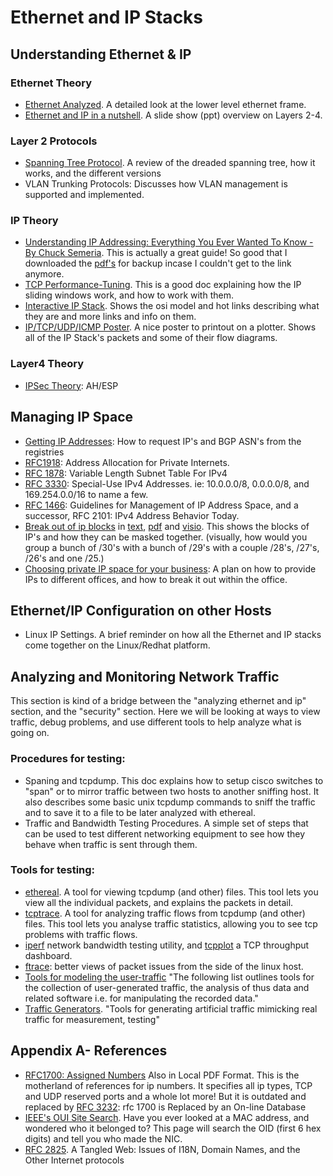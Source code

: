 # Ethernet and IP Stacks

## Understanding Ethernet & IP

### Ethernet Theory
- [Ethernet Analyzed](layer2/EthernetAnalyzed.md). A detailed look at the lower level ethernet frame.
- [Ethernet and IP in a nutshell](layer2/Ethernet3-1.pdf). A slide show (ppt) overview on Layers 2-4.

### Layer 2 Protocols
- [Spanning Tree Protocol](layer2/SpanningTreeProtocol.md).  A review of the dreaded spanning tree, how it works, and the different versions
- VLAN Trunking Protocols: Discusses how VLAN management is supported and implemented.

### IP Theory
- [Understanding IP Addressing: Everything You Ever Wanted To Know - By Chuck Semeria](https://cse.buffalo.edu/~hungngo/classes/2010/589/reading-materials/IP-addressing.pdf). This is actually a great guide! So good that I downloaded the [pdf's](layer3/IP-addressing.pdf) for backup incase I couldn't get to the link anymore.
- [TCP Performance-Tuning](layer3/tcpwindows.md). This is a good doc explaining how the IP sliding windows work, and how to work with them.
- [Interactive IP Stack](http://www.cs.columbia.edu/~hgs/internet/). Shows the osi model and hot links describing what they are and more links and info on them.
- [IP/TCP/UDP/ICMP Poster](layer3/img/tcp_post.pdf). A nice poster to printout on a plotter. Shows all of the IP Stack's packets and some of their flow diagrams.

### Layer4 Theory
- [IPSec Theory](layer3/ipsec-theroy.md): AH/ESP
  
## Managing IP Space
- [Getting IP Addresses](layer3/GettingIPaddresses.md): How to request IP's and BGP ASN's from the registries
- [RFC1918](http://www.faqs.org/rfcs/rfc1918.html): Address Allocation for Private Internets. 
- [RFC 1878](http://www.faqs.org/rfcs/rfc1878.html): Variable Length Subnet Table For IPv4
- [RFC 3330](http://www.faqs.org/rfcs/rfc3330.html): Special-Use IPv4 Addresses. ie: 10.0.0.0/8, 0.0.0.0/8, and 169.254.0.0/16 to name a few.
- [RFC 1466](http://www.faqs.org/rfcs/rfc1466.html): Guidelines for Management of IP Address Space, and a successor, RFC 2101: IPv4 Address Behavior Today.
- [Break out of ip blocks](layer3/ipv4-breakout.md) in [text](layer3/subnet-blocks.txt), [pdf](layer3/subnet-blocks.pdf) and [visio](layer3/subnet-blocks.vsd). This shows the blocks of IP's and how they can be masked together. (visually, how would you group a bunch of /30's with a bunch of /29's with a couple /28's, /27's, /26's and one /25.)
- [Choosing private IP space for your business](layer3/choosing-private-ip-space-for-your-business.md): A plan on how to provide IPs to different offices, and how to break it out within the office.  

## Ethernet/IP Configuration on other Hosts
- Linux IP Settings. A brief reminder on how all the Ethernet and IP stacks come together on the Linux/Redhat platform.

## Analyzing and Monitoring Network Traffic
This section is kind of a bridge between the "analyzing ethernet and ip" section, and the "security" section. Here we will be looking at ways to view traffic, debug problems, and use different tools to help analyze what is going on.

### Procedures for testing:
- Spaning and tcpdump. This doc explains how to setup cisco switches to "span" or to mirror traffic between two hosts to another sniffing host. It also describes some basic unix tcpdump commands to sniff the traffic and to save it to a file to be later analyzed with ethereal.
- Traffic and Bandwidth Testing Procedures. A simple set of steps that can be used to test different networking equipment to see how they behave when traffic is sent through them.

### Tools for testing:
- [ethereal](http://www.ethereal.com/). A tool for viewing tcpdump (and other) files. This tool lets you view all the individual packets, and explains the packets in detail.
- [tcptrace](http://www.tcptrace.org/). A tool for analyzing traffic flows from tcpdump (and other) files. This tool lets you analyse traffic statistics, allowing you to see tcp problems with traffic flows.
- [iperf](http://dast.nlanr.net/Projects/Iperf/) network bandwidth testing utility, and [tcpplot](http://www.internet2.edu/~shalunov/tcpplot/) a TCP throughput dashboard.
- [ftrace](http://www.brendangregg.com/blog/2014-09-06/linux-ftrace-tcp-retransmit-tracing.html): better views of packet issues from the side of the linux host. 
- [Tools for modeling the user-traffic](http://www.comlab.uni-rostock.de/research/tools.html) "The following list outlines tools for the collection of user-generated traffic, the analysis of thus data and related software i.e. for manipulating the recorded data."
- [Traffic Generators](http://www.fokus.fhg.de/research/cc/glone/projects/ip-qos/tools/traffic_gen.html). "Tools for generating artificial traffic mimicking real traffic for measurement, testing"

## Appendix A- References
- [RFC1700: Assigned Numbers](http://www.faqs.org/rfcs/rfc1700.html) Also in Local PDF Format. This is the motherland of references for ip numbers. It specifies all ip types, TCP and UDP reserved ports and a whole lot more! But it is outdated and replaced by [RFC 3232](http://www.faqs.org/rfcs/rfc3232.html): rfc 1700 is Replaced by an On-line Database
- [IEEE's OUI Site Search](http://standards.ieee.org/regauth/oui/index.html). Have you ever looked at a MAC address, and wondered who it belonged to? This page will search the OID (first 6 hex digits) and tell you who made the NIC.
- [RFC 2825](http://www.faqs.org/rfcs/rfc2825.html). A Tangled Web: Issues of I18N, Domain Names, and the Other Internet protocols
  
